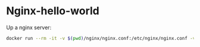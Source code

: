 # Nginx-hello-world

Up a nginx server:
```sh
docker run --rm -it -v $(pwd)/nginx/nginx.conf:/etc/nginx/nginx.conf -v $(pwd)/html:/usr/share/nginx/html -p 8080:80 nginx bash
```
